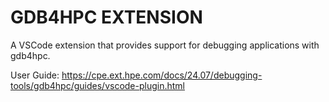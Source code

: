 # GDB4HPC EXTENSION

A VSCode extension that provides support for debugging applications with gdb4hpc.

User Guide: https://cpe.ext.hpe.com/docs/24.07/debugging-tools/gdb4hpc/guides/vscode-plugin.html
